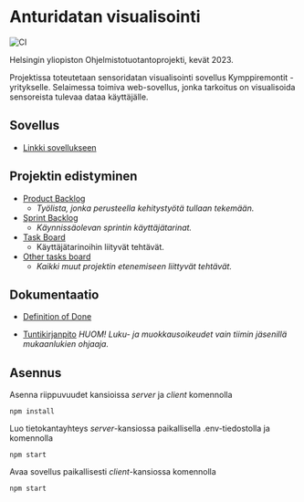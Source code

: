 # Anturidatan visualisointi

![CI](https://github.com/Anturit/Anturidatan_visualisointi/actions/workflows/main.yml/badge.svg)

Helsingin yliopiston Ohjelmistotuotantoprojekti, kevät 2023.

Projektissa toteutetaan sensoridatan visualisointi sovellus Kymppiremontit -yritykselle. Selaimessa toimiva web-sovellus, jonka tarkoitus on visualisoida sensoreista tulevaa dataa käyttäjälle. 

## Sovellus

* [Linkki sovellukseen](https://anturit.fly.dev/)

## Projektin edistyminen

- [Product Backlog](https://github.com/orgs/Anturit/projects/2)
  - *Työlista, jonka perusteella kehitystyötä tullaan tekemään.*
- [Sprint Backlog](https://github.com/orgs/Anturit/projects/2/views/7)
  - *Käynnissäolevan sprintin käyttäjätarinat.*
- [Task Board](https://github.com/orgs/Anturit/projects/2/views/8)
  - Käyttäjätarinoihin liityvät tehtävät.
- [Other tasks board](https://github.com/orgs/Anturit/projects/2/views/11) 
  - *Kaikki muut projektin etenemiseen liittyvät tehtävät.*

## Dokumentaatio

- [Definition of Done](https://github.com/Anturit/Anturidatan_visualisointi/blob/main/documentation/definition_of_done.md)

- [Tuntikirjanpito](https://github.com/orgs/Anturit/projects/2/insights/15) *HUOM! Luku- ja muokkausoikeudet vain tiimin jäsenillä mukaanlukien ohjaaja.*

## Asennus

Asenna riippuvuudet kansioissa _server_ ja _client_ komennolla

```
npm install
```

Luo tietokantayhteys _server_-kansiossa paikallisella .env-tiedostolla ja komennolla

```
npm start
```

Avaa sovellus paikallisesti _client_-kansiossa komennolla

```
npm start
```

